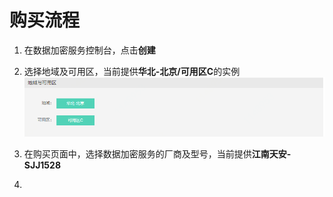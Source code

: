 # 购买流程

1. 在数据加密服务控制台，点击**创建**

2. 选择地域及可用区，当前提供**华北-北京/可用区C**的实例
![地域及可用区选择](image/CloudHSM/地域及可用区选择.png)

3. 在购买页面中，选择数据加密服务的厂商及型号，当前提供**江南天安-SJJ1528**

4. 
